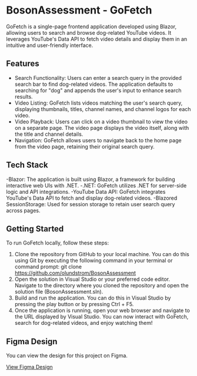 # BosonAssessment - GoFetch

GoFetch is a single-page frontend application developed using Blazor, allowing users to search and browse dog-related YouTube videos. It leverages YouTube's Data API to fetch video details and display them in an intuitive and user-friendly interface.

## Features

- Search Functionality: Users can enter a search query in the provided search bar to find dog-related videos. The application defaults to searching for "dog" and appends the user's input to enhance search results.
- Video Listing: GoFetch lists videos matching the user's search query, displaying thumbnails, titles, channel names, and channel logos for each video.
- Video Playback: Users can click on a video thumbnail to view the video on a separate page. The video page displays the video itself, along with the title and channel details.
- Navigation: GoFetch allows users to navigate back to the home page from the video page, retaining their original search query.

## Tech Stack

-Blazor: The application is built using Blazor, a framework for building interactive web UIs with .NET.
-.NET: GoFetch utilizes .NET for server-side logic and API integrations.
-YouTube Data API: GoFetch integrates YouTube's Data API to fetch and display dog-related videos.
-Blazored SessionStorage: Used for session storage to retain user search query across pages.

## Getting Started

To run GoFetch locally, follow these steps:

1. Clone the repository from GitHub to your local machine. You can do this using Git by executing the following command in your terminal or command prompt: git clone https://github.com/olundstrom/BosonAssessment
2. Open the solution in Visual Studio or your preferred code editor. Navigate to the directory where you cloned the repository and open the solution file (BosonAssessment.sln).
3. Build and run the application. You can do this in Visual Studio by pressing the play button or by pressing Ctrl + F5.
4. Once the application is running, open your web browser and navigate to the URL displayed by Visual Studio. You can now interact with GoFetch, search for dog-related videos, and enjoy watching them!

## Figma Design

You can view the design for this project on Figma.

[View Figma Design](https://www.figma.com/file/MiPkl2X9zqLcSh84nVrEYj/Boson-Assessment-Brainstorm?type=design&t=jnItrrH4gxwj524b-6)